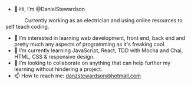 - 👋 Hi, I’m @DanielStewardson  

&nbsp;&nbsp;&nbsp;&nbsp;&nbsp;&nbsp;&nbsp;&nbsp;&nbsp;&nbsp;&nbsp;&nbsp; Currently working as an electrician and using online resources to self teach coding.
- 👀 I’m interested in learning web development, front end, back end and pretty much any aspects of programming as it's freaking cool.
- 🌱 I’m currently learning JavaScript, React, TDD with Mocha and Chai, HTML, CSS & responsive design.
- 💞️ I’m looking to collaborate on anything that can help further my learning without hindering a project.
- 📫 How to reach me: danzstewardson@hotmail.com

<!---
DanielStewardson/DanielStewardson is a ✨ special ✨ repository because its `README.md` (this file) appears on your GitHub profile.
You can click the Preview link to take a look at your changes.
--->
